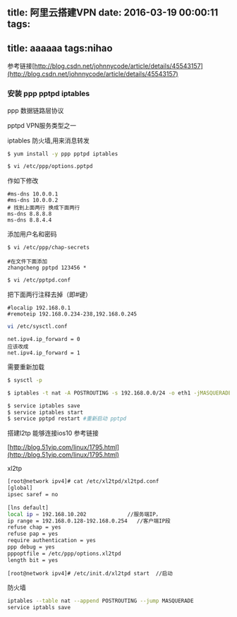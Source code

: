 title: 阿里云搭建VPN
date: 2016-03-19 00:00:11
tags:
---
title: aaaaaa
tags:nihao
---
参考链接[http://blog.csdn.net/johnnycode/article/details/45543157](http://blog.csdn.net/johnnycode/article/details/45543157)

### 安装 ppp pptpd iptables

ppp 数据链路层协议

pptpd VPN服务类型之一

iptables 防火墙,用来消息转发
```bash
$ yum install -y ppp pptpd iptables   
```
```bash
$ vi /etc/ppp/options.pptpd  
```
作如下修改
```shell
#ms-dns 10.0.0.1  
#ms-dns 10.0.0.2  
# 找到上面两行 换成下面两行
ms-dns 8.8.8.8  
ms-dns 8.8.4.4 
```
添加用户名和密码
```bash
$ vi /etc/ppp/chap-secrets  
```
```shell
#在文件下面添加
zhangcheng pptpd 123456 * 
```

```bash
$ vi /etc/pptpd.conf 
```
把下面两行注释去掉（即#键）
```shell
#localip 192.168.0.1  
#remoteip 192.168.0.234-238,192.168.0.245  
```

```bash
vi /etc/sysctl.conf
```
```shell
net.ipv4.ip_forward = 0  
应该改成
net.ipv4.ip_forward = 1
```
需要重新加载
```bash
$ sysctl -p  
```

```bash
$ iptables -t nat -A POSTROUTING -s 192.168.0.0/24 -o eth1 -jMASQUERADE 

$ service iptables save 
$ service iptables start
$ service pptpd restart #重新启动 pptpd  
```

搭建l2tp 
能够连接ios10
参考链接

[http://blog.51yip.com/linux/1795.html](http://blog.51yip.com/linux/1795.html)

xl2tp
```bash
[root@network ipv4]# cat /etc/xl2tpd/xl2tpd.conf  
[global]  
ipsec saref = no  
  
[lns default]  
local ip = 192.168.10.202             //服务端IP，  
ip range = 192.168.0.128-192.168.0.254   //客户端IP段  
refuse chap = yes  
refuse pap = yes  
require authentication = yes  
ppp debug = yes  
pppoptfile = /etc/ppp/options.xl2tpd  
length bit = yes  
  
[root@network ipv4]# /etc/init.d/xl2tpd start  //启动  

```
防火墙
```bash
iptables --table nat --append POSTROUTING --jump MASQUERADE  
service iptabls save  

```